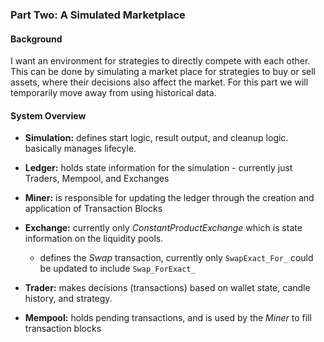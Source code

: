 ### Part Two: A Simulated Marketplace

#### Background
I want an environment for strategies to directly compete with each other. This can be done by simulating a market place for strategies to buy or sell assets, where their decisions also affect the market. For this part we will temporarily move away from using historical data.

#### System Overview

- **Simulation:** defines start logic, result output, and cleanup logic. basically manages lifecyle.

- **Ledger:** holds state information for the simulation - currently just Traders, Mempool, and Exchanges

- **Miner:** is responsible for updating the ledger through the creation and application of Transaction Blocks

- **Exchange:** currently only *ConstantProductExchange* which is state information on the liquidity pools.
    - defines the *Swap* transaction, currently only `SwapExact_For_` could be updated to include `Swap_ForExact_`


- **Trader:** makes decisions (transactions) based on wallet state, candle history, and strategy.

- **Mempool:** holds pending transactions, and is used by the *Miner* to fill transaction blocks
